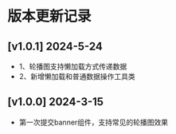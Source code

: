 # 版本更新记录

## [v1.0.1] 2024-5-24

- 1、轮播图支持懒加载方式传递数据
- 2、新增懒加载和普通数据操作工具类

## [v1.0.0] 2024-3-15


- 第一次提交banner组件，支持常见的轮播图效果
